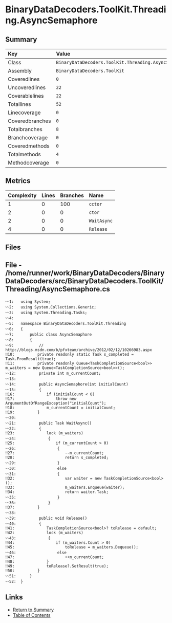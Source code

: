 ﻿# BinaryDataDecoders.ToolKit.Threading.AsyncSemaphore

## Summary

| Key             | Value                                                 |
| :-------------- | :---------------------------------------------------- |
| Class           | `BinaryDataDecoders.ToolKit.Threading.AsyncSemaphore` |
| Assembly        | `BinaryDataDecoders.ToolKit`                          |
| Coveredlines    | `0`                                                   |
| Uncoveredlines  | `22`                                                  |
| Coverablelines  | `22`                                                  |
| Totallines      | `52`                                                  |
| Linecoverage    | `0`                                                   |
| Coveredbranches | `0`                                                   |
| Totalbranches   | `8`                                                   |
| Branchcoverage  | `0`                                                   |
| Coveredmethods  | `0`                                                   |
| Totalmethods    | `4`                                                   |
| Methodcoverage  | `0`                                                   |

## Metrics

| Complexity | Lines | Branches | Name        |
| :--------- | :---- | :------- | :---------- |
| 1          | 0     | 100      | `cctor`     |
| 2          | 0     | 0        | `ctor`      |
| 2          | 0     | 0        | `WaitAsync` |
| 4          | 0     | 0        | `Release`   |

## Files

## File - /home/runner/work/BinaryDataDecoders/BinaryDataDecoders/src/BinaryDataDecoders.ToolKit/Threading/AsyncSemaphore.cs

```CSharp
〰1:   using System;
〰2:   using System.Collections.Generic;
〰3:   using System.Threading.Tasks;
〰4:   
〰5:   namespace BinaryDataDecoders.ToolKit.Threading
〰6:   {
〰7:       public class AsyncSemaphore
〰8:       {
〰9:           // http://blogs.msdn.com/b/pfxteam/archive/2012/02/12/10266983.aspx
‼10:          private readonly static Task s_completed = Task.FromResult(true);
‼11:          private readonly Queue<TaskCompletionSource<bool>> m_waiters = new Queue<TaskCompletionSource<bool>>();
〰12:          private int m_currentCount;
〰13:  
〰14:          public AsyncSemaphore(int initialCount)
〰15:          {
‼16:              if (initialCount < 0)
‼17:                  throw new ArgumentOutOfRangeException("initialCount");
‼18:              m_currentCount = initialCount;
‼19:          }
〰20:  
〰21:          public Task WaitAsync()
〰22:          {
‼23:              lock (m_waiters)
〰24:              {
‼25:                  if (m_currentCount > 0)
〰26:                  {
‼27:                      --m_currentCount;
‼28:                      return s_completed;
〰29:                  }
〰30:                  else
〰31:                  {
‼32:                      var waiter = new TaskCompletionSource<bool>();
‼33:                      m_waiters.Enqueue(waiter);
‼34:                      return waiter.Task;
〰35:                  }
〰36:              }
‼37:          }
〰38:  
〰39:          public void Release()
〰40:          {
‼41:              TaskCompletionSource<bool>? toRelease = default;
‼42:              lock (m_waiters)
〰43:              {
‼44:                  if (m_waiters.Count > 0)
‼45:                      toRelease = m_waiters.Dequeue();
〰46:                  else
‼47:                      ++m_currentCount;
‼48:              }
‼49:              toRelease?.SetResult(true);
‼50:          }
〰51:      }
〰52:  }
```

## Links

* [Return to Summary](Summary.md)
* [Table of Contents](../TOC.md)

